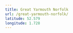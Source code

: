 ```yaml
---
title: Great Yarmouth Norfolk
url: /great-yarmouth-norfolk/
latitude: 52.579
longitude: 1.728
---
```

